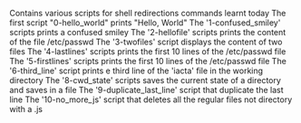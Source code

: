 Contains various scripts for shell redirections commands learnt today
The first script "0-hello_world" prints "Hello, World" 
The '1-confused_smiley' scripts prints a confused smiley
The '2-hellofile' scripts prints the content of the file /etc/passwd
The '3-twofiles' script displays the content of two files
The '4-lastlines' scripts  prints the first 10 lines of the /etc/passwd file
The '5-firstlines' scripts  prints the first 10 lines of the /etc/passwd file
The '6-third_line' script prints e third line of the 'iacta' file in the working directory
The '8-cwd_state' scripts saves the current state of a directory and saves in a file
The '9-duplicate_last_line' script that duplicate the last line
The '10-no_more_js' script that deletes all the regular files not directory with a .js
